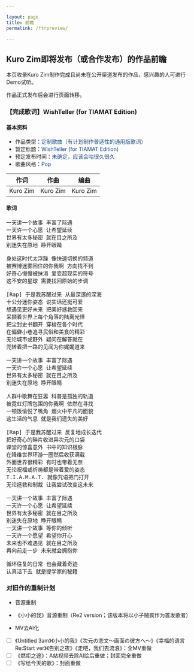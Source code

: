 ```yaml
---

layout: page
title: 前瞻
permalink: /ftrpreview/

---
```


## Kuro Zim即将发布（或合作发布）的作品前瞻

本页收录Kuro Zim制作完成且尚未在公开渠道发布的作品，感兴趣的人可进行Demo试听。

作品正式发布后会进行页面转移。

### 【完成歌词】WishTeller (for TIAMAT Edition)

#### 基本资料

* 作品类型：<font color="#194987">定制歌曲（有计划制作普适性的通用版歌词）</font>
* 暂定标题：<font color="#194987">WishTeller (for TIAMAT Edition)</font>
* 预定发布时间：<font color="#194987">未确定，应该会咕很久很久</font>
* 歌曲风格：<font color="#194987">Pop</font>

| 作词 | 作曲 | 编曲 |
| :--: | :--: | :--: |
| Kuro Zim | Kuro Zim | Kuro Zim |

#### 歌词

<pre>
一天讲一个故事 丰富了际遇
一天许一个心愿 让希望延续
世界有太多秘密 就在目之所及
别迷失在原地 睁开眼睛

身处这时代太浮躁 像快速切换的频道
被赛博迷雾困住的你我啊 方向找不到
好奇心慢慢被抹消 爱变超现实的符号
这不安的星球 需要找回原始的步调

[Rap] 于是我苏醒过来 从最深邃的深海
十公分迷你姿态 说实话还挺可爱
想遇见更好未来 把美好拯救回来
采撷着世界上每个角落的陆离光怪
把尘封史书翻开 穿梭在各个时代
在偏僻小巷追寻民俗和美食的精彩
无论城市或野外 疑问在解答就在
兜转着把一路的见闻为你娓娓道来

一天讲一个故事 丰富了际遇
一天许一个心愿 让希望延续
世界有太多秘密 就在目之所及
别迷失在原地 睁开眼睛

人群中歌舞在狂嚣 科普是孤独的轨道
被霓虹灯牌包围的你我啊 依然在寻找
一顿饭愉悦了嘴角 烟火中平凡的面貌
这生活的气息 就是我们遗失的美好

[Rap] 于是我苏醒过来 反复地成长迭代
把好奇心的碎片收进异次元的口袋
课堂的惊喜意外 书中的知识根脉
在降维世界环游一圈然后收获满载
外面世界很精彩 有时也带着无奈
无论祝福或祈祷都是带着爱的姿态
T.I.A.M.A.T. 就像咒语把门打开
无论拯救和制裁 让我尝试改变这未来

一天讲一个故事 丰富了际遇
一天许一个心愿 让希望延续
世界有太多秘密 就在目之所及
别迷失在原地 睁开眼睛
一天讲一个故事 等你的倾听
一天许一个愿望 希望你开心
未来也不难遇见 就在目之所及
再向前走一步 未来就会拥抱你

循环往复的日常 也会藏着奇迹
认真活下去 就是提学家的秘籍
</pre>

### 对旧作的重制计划

* 音源重制

- 《小小的我》音源重制（Re2 version；该版本将以小子贼疯作为首发歌者）

* MV去AI化

- [ ] 《Untitled 3am》《小小的我》《次元の恋文～画面の彼方へ～》《幸福的语言 Re:Start ver》《告别之夜》《走吧，我们去流浪》：全MV重做
- [ ] 《燃炬之途》：A站视频去除AI绘后重做；封面完全重做
- [ ] 《写给今天的歌》：封面重做